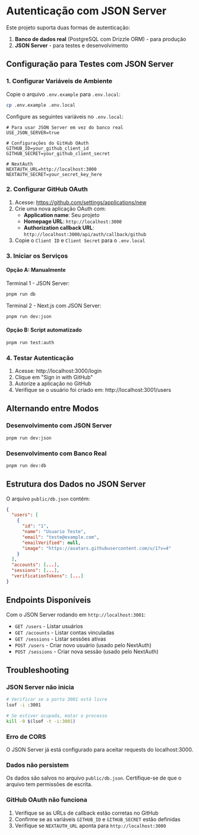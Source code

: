 # Autenticação com JSON Server

Este projeto suporta duas formas de autenticação:

1. **Banco de dados real** (PostgreSQL com Drizzle ORM) - para produção
2. **JSON Server** - para testes e desenvolvimento

## Configuração para Testes com JSON Server

### 1. Configurar Variáveis de Ambiente

Copie o arquivo `.env.example` para `.env.local`:

```bash
cp .env.example .env.local
```

Configure as seguintes variáveis no `.env.local`:

```env
# Para usar JSON Server em vez do banco real
USE_JSON_SERVER=true

# Configurações do GitHub OAuth
GITHUB_ID=your_github_client_id
GITHUB_SECRET=your_github_client_secret

# NextAuth
NEXTAUTH_URL=http://localhost:3000
NEXTAUTH_SECRET=your_secret_key_here
```

### 2. Configurar GitHub OAuth

1. Acesse: https://github.com/settings/applications/new
2. Crie uma nova aplicação OAuth com:
   - **Application name**: Seu projeto
   - **Homepage URL**: `http://localhost:3000`
   - **Authorization callback URL**: `http://localhost:3000/api/auth/callback/github`
3. Copie o `Client ID` e `Client Secret` para o `.env.local`

### 3. Iniciar os Serviços

#### Opção A: Manualmente

Terminal 1 - JSON Server:

```bash
pnpm run db
```

Terminal 2 - Next.js com JSON Server:

```bash
pnpm run dev:json
```

#### Opção B: Script automatizado

```bash
pnpm run test:auth
```

### 4. Testar Autenticação

1. Acesse: http://localhost:3000/login
2. Clique em "Sign in with GitHub"
3. Autorize a aplicação no GitHub
4. Verifique se o usuário foi criado em: http://localhost:3001/users

## Alternando entre Modos

### Desenvolvimento com JSON Server

```bash
pnpm run dev:json
```

### Desenvolvimento com Banco Real

```bash
pnpm run dev:db
```

## Estrutura dos Dados no JSON Server

O arquivo `public/db.json` contém:

```json
{
  "users": [
    {
      "id": "1",
      "name": "Usuario Teste",
      "email": "teste@example.com",
      "emailVerified": null,
      "image": "https://avatars.githubusercontent.com/u/1?v=4"
    }
  ],
  "accounts": [...],
  "sessions": [...],
  "verificationTokens": [...]
}
```

## Endpoints Disponíveis

Com o JSON Server rodando em `http://localhost:3001`:

- `GET /users` - Listar usuários
- `GET /accounts` - Listar contas vinculadas
- `GET /sessions` - Listar sessões ativas
- `POST /users` - Criar novo usuário (usado pelo NextAuth)
- `POST /sessions` - Criar nova sessão (usado pelo NextAuth)

## Troubleshooting

### JSON Server não inicia

```bash
# Verificar se a porta 3001 está livre
lsof -i :3001

# Se estiver ocupada, matar o processo
kill -9 $(lsof -t -i:3001)
```

### Erro de CORS

O JSON Server já está configurado para aceitar requests do localhost:3000.

### Dados não persistem

Os dados são salvos no arquivo `public/db.json`. Certifique-se de que o arquivo tem permissões de
escrita.

### GitHub OAuth não funciona

1. Verifique se as URLs de callback estão corretas no GitHub
2. Confirme se as variáveis `GITHUB_ID` e `GITHUB_SECRET` estão definidas
3. Verifique se `NEXTAUTH_URL` aponta para `http://localhost:3000`
